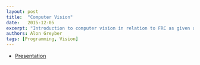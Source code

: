 ```yaml
---
layout: post
title:  "Computer Vision"
date:   2015-12-05
excerpt: "Introduction to computer vision in relation to FRC as given at the FRC NC Workshop at JCC."
authors: Alon Greyber
tags: [Programming, Vision]
---
```

<ul style="text-align:left">
  <li><a href="https://drive.google.com/file/d/0B1mY_tKJJYOXM2dsRFc4TXZBbEU/view?usp=sharing" target="\_blank">Presentation</a></li>
</ul>

